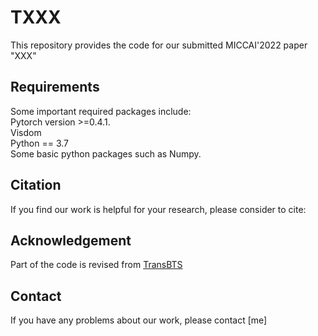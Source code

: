 # TXXX
This repository provides the code for our submitted MICCAI'2022 paper "XXX"
## Requirements
Some important required packages include:  
Pytorch version >=0.4.1.  
Visdom  
Python == 3.7  
Some basic python packages such as Numpy.  
## Citation
If you find our work is helpful for your research, please consider to cite:  

## Acknowledgement
Part of the code is revised from [TransBTS](https://github.com/Wenxuan-1119/TransBTS) 

## Contact
If you have any problems about our work, please contact [me]
